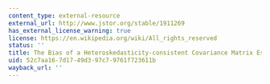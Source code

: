 ```yaml
---
content_type: external-resource
external_url: http://www.jstor.org/stable/1911269
has_external_license_warning: true
license: https://en.wikipedia.org/wiki/All_rights_reserved
status: ''
title: The Bias of a Heteroskedasticity-consistent Covariance Matrix Estimator
uid: 52c7aa16-7d17-49d3-97c7-9761f723611b
wayback_url: ''
---
```

